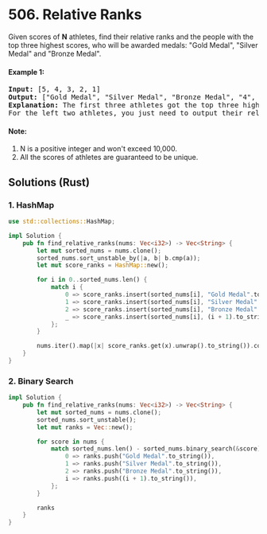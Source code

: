 # 506. Relative Ranks
Given scores of **N** athletes, find their relative ranks and the people with the top three highest scores, who will be awarded medals: "Gold Medal", "Silver Medal" and "Bronze Medal".

#### Example 1:
<pre>
<strong>Input:</strong> [5, 4, 3, 2, 1]
<strong>Output:</strong> ["Gold Medal", "Silver Medal", "Bronze Medal", "4", "5"]
<strong>Explanation:</strong> The first three athletes got the top three highest scores, so they got "Gold Medal", "Silver Medal" and "Bronze Medal". 
For the left two athletes, you just need to output their relative ranks according to their scores.
</pre>

#### Note:
1. N is a positive integer and won't exceed 10,000.
2. All the scores of athletes are guaranteed to be unique.

## Solutions (Rust)

### 1. HashMap
```Rust
use std::collections::HashMap;

impl Solution {
    pub fn find_relative_ranks(nums: Vec<i32>) -> Vec<String> {
        let mut sorted_nums = nums.clone();
        sorted_nums.sort_unstable_by(|a, b| b.cmp(a));
        let mut score_ranks = HashMap::new();

        for i in 0..sorted_nums.len() {
            match i {
                0 => score_ranks.insert(sorted_nums[i], "Gold Medal".to_string()),
                1 => score_ranks.insert(sorted_nums[i], "Silver Medal".to_string()),
                2 => score_ranks.insert(sorted_nums[i], "Bronze Medal".to_string()),
                _ => score_ranks.insert(sorted_nums[i], (i + 1).to_string()),
            };
        }

        nums.iter().map(|x| score_ranks.get(x).unwrap().to_string()).collect()
    }
}
```

### 2. Binary Search
```Rust
impl Solution {
    pub fn find_relative_ranks(nums: Vec<i32>) -> Vec<String> {
        let mut sorted_nums = nums.clone();
        sorted_nums.sort_unstable();
        let mut ranks = Vec::new();

        for score in nums {
            match sorted_nums.len() - sorted_nums.binary_search(&score).unwrap() - 1 {
                0 => ranks.push("Gold Medal".to_string()),
                1 => ranks.push("Silver Medal".to_string()),
                2 => ranks.push("Bronze Medal".to_string()),
                i => ranks.push((i + 1).to_string()),
            };
        }

        ranks
    }
}
```
